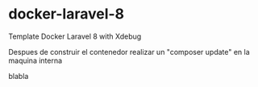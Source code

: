 # docker-laravel-8
 Template Docker Laravel 8 with Xdebug

 Despues de construir el contenedor realizar un "composer update" en la maquina interna
 
 
 blabla
